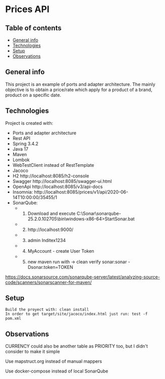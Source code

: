 # Prices API

## Table of contents
* [General info](#general-info)
* [Technologies](#technologies)
* [Setup](#setup)
* [Observations](#observations)

## General info
This project is an example of ports and adapter architecture.
The mainly objective is to obtain a price/rate which apply for a product of a brand, product on a specific date. 

## Technologies
Project is created with:

* Ports and adapter architecture
* Rest API
* Spring 3.4.2
* Java 17
* Maven
* Lombok
* WebTestClient instead of RestTemplate
* Jacoco
* H2 http://localhost:8085/h2-console
* Swagger http://localhost:8085/swagger-ui.html
* OpenApi http://localhost:8085/v3/api-docs
* Insomnia: http://localhost:8085/prices/v1/api/2020-06-14T10:00:00/35455/1
* SonarQube: 
    * 1) Download and execute C:\Sonar\sonarqube-25.2.0.102705\bin\windows-x86-64>StartSonar.bat
    * 2) http://localhost:9000/
    * 3) admin Inditex1234
    * 4) MyAccount - create User Token
    * 5) new maven run with -> clean verify sonar:sonar -Dsonar.token=TOKEN
  
https://docs.sonarsource.com/sonarqube-server/latest/analyzing-source-code/scanners/sonarscanner-for-maven/
## Setup 
```
Build the proyect with: clean install
In order to get target/site/jacoco/index.html just run: test -f pom.xml
```
## Observations

CURRENCY could also be another table as PRIORITY too, but I didn't consider to make it simple

Use mapstruct.org instead of manual mappers

Use docker-compose instead of local SonarQube 
